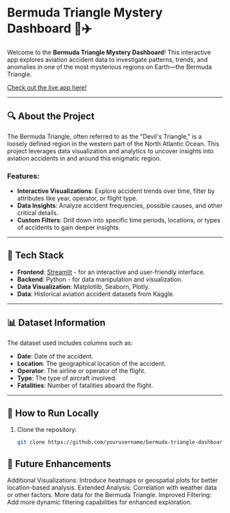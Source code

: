 # Bermuda Triangle Mystery Dashboard 🌊✈️

Welcome to the **Bermuda Triangle Mystery Dashboard**! This interactive app explores aviation accident data to investigate patterns, trends, and anomalies in one of the most mysterious regions on Earth—the Bermuda Triangle.

[Check out the live app here!](https://cmse830-bermuda.streamlit.app/)

---

## 🔍 About the Project

The Bermuda Triangle, often referred to as the "Devil's Triangle," is a loosely defined region in the western part of the North Atlantic Ocean. This project leverages data visualization and analytics to uncover insights into aviation accidents in and around this enigmatic region.

### Features:
- **Interactive Visualizations**: Explore accident trends over time, filter by attributes like year, operator, or flight type.
- **Data Insights**: Analyze accident frequencies, possible causes, and other critical details.
- **Custom Filters**: Drill down into specific time periods, locations, or types of accidents to gain deeper insights.

---

## 🚀 Tech Stack

- **Frontend**: [Streamlit](https://streamlit.io/) - for an interactive and user-friendly interface.
- **Backend**: Python - for data manipulation and visualization.
- **Data Visualization**: Matplotlib, Seaborn, Plotly.
- **Data**: Historical aviation accident datasets from Kaggle.

---

## 📊 Dataset Information

The dataset used includes columns such as:
- **Date**: Date of the accident.
- **Location**: The geographical location of the accident.
- **Operator**: The airline or operator of the flight.
- **Type**: The type of aircraft involved.
- **Fatalities**: Number of fatalities aboard the flight.

---

## 📂 How to Run Locally

1. Clone the repository:
   ```bash
   git clone https://github.com/yourusername/bermuda-triangle-dashboard.git


## 🌟 Future Enhancements
Additional Visualizations: Introduce heatmaps or geospatial plots for better location-based analysis.
Extended Analysis: Correlation with weather data or other factors. More data for the Bermuda Triangle.
Improved Filtering: Add more dynamic filtering capabilities for enhanced exploration.


